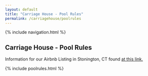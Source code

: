 ```yaml
---
layout: default
title: "Carriage House - Pool Rules"
permalink: /carriagehouse/poolrules
---
```


{% include navigation.html %}

## Carriage House - Pool Rules

Information for our Airbnb Listing in Stonington, CT found [at this link.](https://www.airbnb.com/h/carriagehousestonington)

{% include poolrules.html %}

